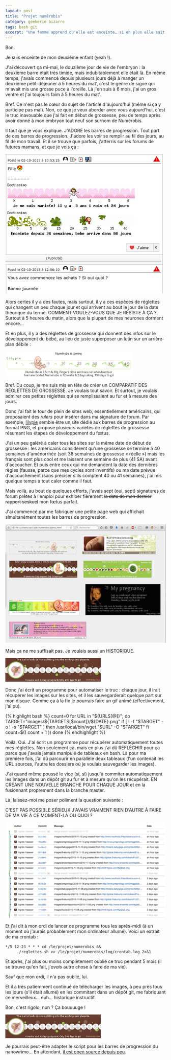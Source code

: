 ```yaml
---
layout: post
title: "Projet numérobis"
category: geekerie bizarre
tags: bash git
excerpt: "Une femme apprend qu'elle est enceinte… si en plus elle sait écrire un peu de bash, ça donne des trucs marrants."
---
```


Bon.

Je suis enceinte de mon deuxième enfant (yeah !).

J'ai découvert ça mi-mai, le douzième jour de vie de l'embryon : la deuxième barre était très timide, mais indubitablement elle était là. En même temps, j'avais commencé depuis plusieurs jours déjà à manger un deuxième petit-déjeuner à 5 heures du mat’, c'est le genre de signe qui m'avait mis une grosse puce à l'oreille. Là j'en suis à 6 mois, j'ai un gros ventre et j'ai toujours faim à 5 heures du mat’.

Bref. Ce n'est pas le cœur du sujet de l'article d'aujourd'hui (même si ça y participe pas mal). Non, ce que je veux aborder avec vous aujourd'hui, c'est le truc inavouable que j'ai fait en début de grossesse, peu de temps après avoir donné à mon embryon tout neuf son surnom de Numérobis.

Il faut que je vous explique. J'ADORE les barres de progression. Tout part de ces barres de progression. J'adore les voir se remplir au fil des jours, au fil de mon travail. Et il se trouve que parfois, j'atterris sur les forums de futures mamans, et que je vois ça :

![Des barres de progression qui disent quand arrive le bébé](/img/2015/11/doctissimo.png)

Alors certes il y a des fautes, mais surtout, il y a ces espèces de réglettes qui changent un peu chaque jour et qui arrivent au bout le jour de la date théorique du terme. COMMENT VOULEZ-VOUS QUE JE RÉSISTE À ÇA ? Surtout à 5 heures du matin, alors que la plupart de mes neurones dorment encore…

Et en plus, il y a des réglettes de grossesse qui donnent des infos sur le développement du bébé, au lieu de juste superposer un lutin sur un arrière-plan débile :

![Un exemple de réglette instructive : Numérobis is 7.5cm & 30g. Fingers close and toes curl when hands or feet are tickled. Numérobis is 12 weeks & 2 days along. 192 days to go!](/img/2015/11/exemple-instructif.png)

Bref. Du coup, je me suis mis en tête de créer un COMPARATIF DES RÉGLETTES DE GROSSESSE. Je voulais tout savoir. Et surtout, je voulais admirer ces petites réglettes qui se remplissaient au fur et à mesure des jours.

Donc j'ai fait le tour de plein de sites web, essentiellement américains, qui proposaient des _rulers_ pour insérer dans ma signature de forum. Par exemple, [lilypie](http://lilypie.com/) semble être un site dédié aux barres de progression au format PNG, et propose plusieurs variétés de réglettes de grossesse résumant les étapes de développement du fœtus.

J'ai un peu galéré à caler tous les sites sur la même date de début de grossesse : les américains considèrent qu'une grossesse se termine à 40 semaines d'aménorrhée (soit 38 semaines de grossesse « réelle ») mais les français sont plus cool et me laissent une semaine de plus (41 SA) avant d'accoucher. Et puis entre ceux qui me demandent la date des dernières règles (fausse, parce que mes cycles sont inventifs) ou ma date prévue d'accouchement (sans préciser s'ils comptent 40 ou 41 semaines), j'ai mis quelque temps à tout caler comme il faut.

Mais voilà, au bout de quelques efforts, j'avais sept (oui, sept) signatures de forum prêtes à l'emploi pour exhiber fièrement <del>la date de mon dernier rapport seskuel</del> mon fœtus parfait.

J'ai commencé par me fabriquer une petite page web qui affichait simultanément toutes les barres de progression.

![Whéééé des barres de progression partouuut wééé](/img/2015/11/apercu.png)

Mais ça ne me suffisait pas. Je voulais aussi un HISTORIQUE.

![Whéééé une barre de progression qui bouge](/img/2015/11/animated.gif)

Donc j'ai écrit un programme pour automatiser le truc : chaque jour, il irait récupérer les images sur les sites, et il les sauvegarderait quelque part sur mon disque. Comme ça à la fin je pourrais faire un gif animé (effectivement, j'ai pu).

{% highlight bash %}
count=0
for URL in "${URLS[@]}"; do
  TARGET="images/${TARGETS[$count]}/${DATE}.png"
  if [ ! -f "$TARGET" -o ! -s "$TARGET" ]
    then
    /usr/local/bin/wget "$URL" -O "$TARGET"
  fi
  count=$(( count + 1 ))
done
{% endhighlight %}

Voilà. Oui. J'ai écrit un programme pour récupérer automatiquement toutes mes réglettes. Non seulement ça, mais en plus j'ai dû RÉFLÉCHIR pour ça parce que j'avais jamais manipulé de tableaux en bash. Là pour ma première fois, j'ai dû parcourir en parallèle deux tableaux (l'un contenait les URL sources, l'autre les dossiers où je voulais sauvegarder les images).

J'ai quand même poussé le vice (si, si) jusqu'à commiter automatiquement les images dans un dépôt git au fur et à mesure qu'on les récupérait. EN CRÉANT UNE NOUVELLE BRANCHE POUR CHAQUE JOUR et en la fusionnant proprement dans la branche master.

Là, laissez-moi me poser poliment la question suivante :

C'EST PAS POSSIBLE SÉRIEUX J'AVAIS VRAIMENT RIEN D'AUTRE À FAIRE DE MA VIE À CE MOMENT-LÀ OU QUOI ?

![Whéééé un arbre des commits tout propre](/img/2015/11/commits-git.png)

Et j'ai dit à mon ordi de lancer ce programme tous les après-midi (à un moment où j'aurais probablement mon ordinateur allumé). Voici un extrait de ma crontab :

    */5 12-23 * * * cd /le/projet/numerobis &&
         ./reglettes.sh >> /le/projet/numerobis/log/crontab.log 2>&1

Et après, j'ai plus ou moins complètement oublié ce truc pendant 5 mois (il se trouve qu'en fait, j'_avais_ autre chose à faire de ma vie).

Sauf que mon ordi, il n'a pas oublié, lui.

Et il a très patiemment continué de télécharger les images, à peu près tous les jours (s'il était allumé) en les commitant dans un dépôt git, me fabriquant ce merveilleux… euh… historique instructif.

Bon, c'est rigolo, non ? Ça bouuuuge !

![Whéééé une barre de progression qui bouge](/img/2015/11/animated.gif)

 Je pourrais peut-être adapter le script pour les barres de progression du nanowrimo… En attendant, [il est open source depuis peu](https://bitbucket.org/tut_tuuut/numerobis/src/0d6d62fdb94005aa0b58b93970f7b6bae57228e7/reglettes.sh?at=master&fileviewer=file-view-default).
